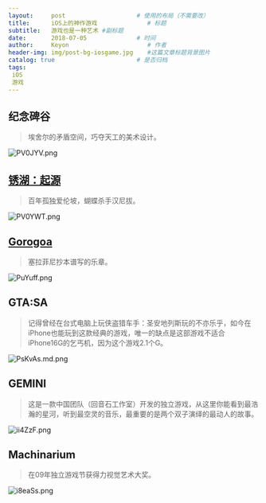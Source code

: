 ```yaml
---
layout:     post                    # 使用的布局（不需要改）
title:      iOS上的神作游戏              # 标题 
subtitle:   游戏也是一种艺术 #副标题
date:       2018-07-05              # 时间
author:     Keyon                      # 作者
header-img: img/post-bg-iosgame.jpg    #这篇文章标题背景图片
catalog: true                       # 是否归档
tags:
 iOS
 游戏
---
```


## 纪念碑谷

> 埃舍尔的矛盾空间，巧夺天工的美术设计。

![PV0JYV.png](https://s1.ax1x.com/2018/07/05/PV0JYV.png)

## [锈湖：起源](http://www.rustylake.com/)

> 百年孤独爱伦坡，蝴蝶杀手汉尼拔。

![PV0YWT.png](https://s1.ax1x.com/2018/07/05/PV0YWT.png)

## [Gorogoa](http://gorogoa.com/)

> 塞拉菲尼抄本谱写的乐章。

![PuYuff.png](https://s1.ax1x.com/2018/07/11/PuYuff.png)

## GTA:SA

> 记得曾经在台式电脑上玩侠盗猎车手：圣安地列斯玩的不亦乐乎，如今在iPhone也能玩到这款经典的游戏，唯一的缺点是这部游戏不适合iPhone16G的乞丐机，因为这个游戏2.1个G。

![PsKvAs.md.png](https://s1.ax1x.com/2018/08/07/PsKvAs.md.png)

## GEMINI

> 这是一款中国团队（回音石工作室）开发的独立游戏，从这里你能看到最浩瀚的星河，听到最空灵的音乐，最重要的是两个双子演绎的最动人的故事。

![ii4ZzF.png](https://s1.ax1x.com/2018/09/09/ii4ZzF.png)

## Machinarium

> 在09年独立游戏节获得力视觉艺术大奖。

![i8eaSs.png](https://s1.ax1x.com/2018/10/04/i8eaSs.png)